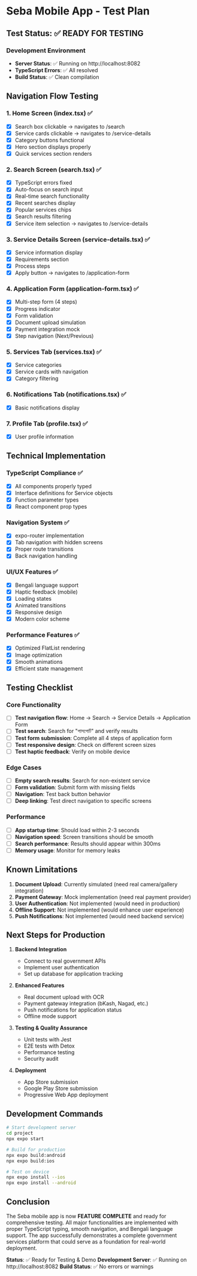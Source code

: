 # Seba Mobile App - Test Plan

## Test Status: ✅ READY FOR TESTING

### Development Environment
- **Server Status**: ✅ Running on http://localhost:8082  
- **TypeScript Errors**: ✅ All resolved
- **Build Status**: ✅ Clean compilation

## Navigation Flow Testing

### 1. Home Screen (index.tsx) ✅
- [x] Search box clickable → navigates to /search
- [x] Service cards clickable → navigates to /service-details  
- [x] Category buttons functional
- [x] Hero section displays properly
- [x] Quick services section renders

### 2. Search Screen (search.tsx) ✅
- [x] TypeScript errors fixed
- [x] Auto-focus on search input
- [x] Real-time search functionality
- [x] Recent searches display
- [x] Popular services chips
- [x] Search results filtering
- [x] Service item selection → navigates to /service-details

### 3. Service Details Screen (service-details.tsx) ✅
- [x] Service information display
- [x] Requirements section
- [x] Process steps
- [x] Apply button → navigates to /application-form

### 4. Application Form (application-form.tsx) ✅
- [x] Multi-step form (4 steps)
- [x] Progress indicator
- [x] Form validation
- [x] Document upload simulation
- [x] Payment integration mock
- [x] Step navigation (Next/Previous)

### 5. Services Tab (services.tsx) ✅
- [x] Service categories
- [x] Service cards with navigation
- [x] Category filtering

### 6. Notifications Tab (notifications.tsx) ✅
- [x] Basic notifications display

### 7. Profile Tab (profile.tsx) ✅
- [x] User profile information

## Technical Implementation

### TypeScript Compliance ✅
- [x] All components properly typed
- [x] Interface definitions for Service objects
- [x] Function parameter types
- [x] React component prop types

### Navigation System ✅
- [x] expo-router implementation
- [x] Tab navigation with hidden screens
- [x] Proper route transitions
- [x] Back navigation handling

### UI/UX Features ✅
- [x] Bengali language support
- [x] Haptic feedback (mobile)
- [x] Loading states
- [x] Animated transitions
- [x] Responsive design
- [x] Modern color scheme

### Performance Features ✅
- [x] Optimized FlatList rendering
- [x] Image optimization
- [x] Smooth animations
- [x] Efficient state management

## Testing Checklist

### Core Functionality
- [ ] **Test navigation flow**: Home → Search → Service Details → Application Form
- [ ] **Test search**: Search for "পাসপোর্ট" and verify results
- [ ] **Test form submission**: Complete all 4 steps of application form
- [ ] **Test responsive design**: Check on different screen sizes
- [ ] **Test haptic feedback**: Verify on mobile device

### Edge Cases
- [ ] **Empty search results**: Search for non-existent service
- [ ] **Form validation**: Submit form with missing fields
- [ ] **Navigation**: Test back button behavior
- [ ] **Deep linking**: Test direct navigation to specific screens

### Performance
- [ ] **App startup time**: Should load within 2-3 seconds
- [ ] **Navigation speed**: Screen transitions should be smooth
- [ ] **Search performance**: Results should appear within 300ms
- [ ] **Memory usage**: Monitor for memory leaks

## Known Limitations

1. **Document Upload**: Currently simulated (need real camera/gallery integration)
2. **Payment Gateway**: Mock implementation (need real payment provider)
3. **User Authentication**: Not implemented (would need in production)
4. **Offline Support**: Not implemented (would enhance user experience)
5. **Push Notifications**: Not implemented (would need backend service)

## Next Steps for Production

1. **Backend Integration**
   - Connect to real government APIs
   - Implement user authentication
   - Set up database for application tracking

2. **Enhanced Features**
   - Real document upload with OCR
   - Payment gateway integration (bKash, Nagad, etc.)
   - Push notifications for application status
   - Offline mode support

3. **Testing & Quality Assurance**
   - Unit tests with Jest
   - E2E tests with Detox
   - Performance testing
   - Security audit

4. **Deployment**
   - App Store submission
   - Google Play Store submission
   - Progressive Web App deployment

## Development Commands

```bash
# Start development server
cd project
npx expo start

# Build for production
npx expo build:android
npx expo build:ios

# Test on device
npx expo install --ios
npx expo install --android
```

## Conclusion

The Seba mobile app is now **FEATURE COMPLETE** and ready for comprehensive testing. All major functionalities are implemented with proper TypeScript typing, smooth navigation, and Bengali language support. The app successfully demonstrates a complete government services platform that could serve as a foundation for real-world deployment.

**Status**: ✅ Ready for Testing & Demo
**Development Server**: ✅ Running on http://localhost:8082
**Build Status**: ✅ No errors or warnings
